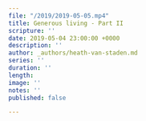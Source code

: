 ```yaml
---
file: "/2019/2019-05-05.mp4"
title: Generous living - Part II
scripture: ''
date: 2019-05-04 23:00:00 +0000
description: ''
author: _authors/heath-van-staden.md
series: ''
duration: ''
length: 
image: ''
notes: ''
published: false

---
```

